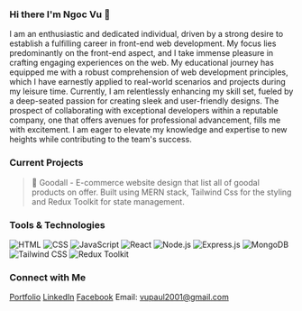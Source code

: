 ### Hi there I'm Ngoc Vu 👋
I am an enthusiastic and dedicated individual, driven by a strong desire to establish a fulfilling career in front-end web development. My focus lies predominantly on the front-end aspect, and I take immense pleasure in crafting engaging experiences on the web. My educational journey has equipped me with a robust comprehension of web development principles, which I have earnestly applied to real-world scenarios and projects during my leisure time. Currently, I am relentlessly enhancing my skill set, fueled by a deep-seated passion for creating sleek and user-friendly designs. The prospect of collaborating with exceptional developers within a reputable company, one that offers avenues for professional advancement, fills me with excitement. I am eager to elevate my knowledge and expertise to new heights while contributing to the team's success.

### Current Projects
> 🧴 Goodall - E-commerce website design that list all of goodal products on offer. Built using MERN stack, Tailwind Css for the styling and Redux Toolkit for state management.

### Tools & Technologies
![HTML](https://img.shields.io/badge/-HTML5-E34F26?style=flat-square&logo=html5&logoColor=white)
![CSS](https://img.shields.io/badge/-CSS3-1572B6?style=flat-square&logo=css3)
![JavaScript](https://img.shields.io/badge/-JavaScript-F7DF1E?style=flat-square&logo=javascript&logoColor=black)
![React](https://img.shields.io/badge/-React-61DAFB?style=flat-square&logo=react&logoColor=black)
![Node.js](https://img.shields.io/badge/-Node.js-339933?style=flat-square&logo=node.js&logoColor=white)
![Express.js](https://img.shields.io/badge/-Express.js-000000?style=flat-square&logo=express&logoColor=white)
![MongoDB](https://img.shields.io/badge/-MongoDB-47A248?style=flat-square&logo=mongodb&logoColor=white)
![Tailwind CSS](https://img.shields.io/badge/-Tailwind%20CSS-38B2AC?style=flat-square&logo=tailwind-css&logoColor=white)
![Redux Toolkit](https://img.shields.io/badge/-Redux%20Toolkit-764ABC?style=flat-square&logo=redux&logoColor=white)






### Connect with Me
[Portfolio]()
[LinkedIn](https://www.linkedin.com/in/dao-ngoc-vu-734992223/)
[Facebook](https://www.facebook.com/ngoc.vu.14.03/)
Email: vupaul2001@gmail.com

